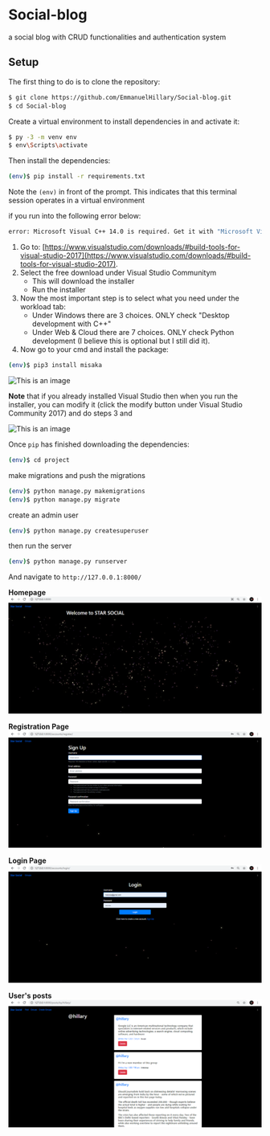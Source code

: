 # Social-blog
a social blog with CRUD functionalities and authentication system 

## Setup

The first thing to do is to clone the repository:

```sh
$ git clone https://github.com/EmmanuelHillary/Social-blog.git
$ cd Social-blog
```

Create a virtual environment to install dependencies in and activate it:

```sh
$ py -3 -m venv env
$ env\Scripts\activate
```
Then install the dependencies:

```sh
(env)$ pip install -r requirements.txt
```
Note the `(env)` in front of the prompt. This indicates that this terminal
session operates in a virtual environment 

if you run into the following error below:

```sh
error: Microsoft Visual C++ 14.0 is required. Get it with "Microsoft Visual C++ Build Tools": http://landinghub.visualstudio.com/visual-cpp-build-tools
```
1. Go to: [https://www.visualstudio.com/downloads/#build-tools-for-visual-studio-2017](https://www.visualstudio.com/downloads/#build-tools-for-visual-studio-2017).
2. Select the free download under Visual Studio Communitym
     - This will download the installer
     - Run the installer
3. Now the most important step is to select what you need under the workload tab:
     - Under Windows there are 3 choices. ONLY check "Desktop development with C++"
     - Under Web & Cloud there are 7 choices. ONLY check Python development (I believe this is optional but I still did it).
4.  Now go to your cmd and install the package:
```sh
(env)$ pip3 install misaka
```
![This is an image](https://i.stack.imgur.com/8gcXo.jpg)

**Note** that if you already installed Visual Studio then when you run the installer, you can modify it (click the modify button under Visual Studio Community 2017) and do steps 3 and

![This is an image](https://i.stack.imgur.com/ApebY.jpg)

Once `pip` has finished downloading the dependencies:

```sh
(env)$ cd project
```
make migrations and push the migrations

```sh
(env)$ python manage.py makemigrations
(env)$ python manage.py migrate

```

create an admin user

```sh
(env)$ python manage.py createsuperuser
```

then run the server

```sh
(env)$ python manage.py runserver
```
And navigate to `http://127.0.0.1:8000/`

**Homepage**
![Alt](https://github.com/EmmanuelHillary/Social-blog/blob/main/images/homepage.png)

**Registration Page**
![Alt](https://github.com/EmmanuelHillary/Social-blog/blob/main/images/sign%20up.png)

**Login Page**
![Alt](https://github.com/EmmanuelHillary/Social-blog/blob/main/images/login.png)

**User's posts**
![Alt](https://github.com/EmmanuelHillary/Social-blog/blob/main/images/users's%20posts.png)










